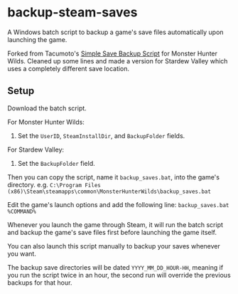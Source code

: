 # backup-steam-saves
A Windows batch script to backup a game's save files automatically upon launching the game.

Forked from Tacumoto's [Simple Save Backup Script](https://www.nexusmods.com/monsterhunterwilds/mods/379?tab=description) for Monster Hunter Wilds. Cleaned up some lines and made a version for Stardew Valley which uses a completely different save location.

## Setup
Download the batch script.

For Monster Hunter Wilds:
1. Set the `UserID`, `SteamInstallDir`, and `BackupFolder` fields.

For Stardew Valley:
1. Set the `BackupFolder` field.

Then you can copy the script, name it `backup_saves.bat`, into the game's directory.
e.g. `C:\Program Files (x86)\Steam\steamapps\common\MonsterHunterWilds\backup_saves.bat`

Edit the game's launch options and add the following line:
`backup_saves.bat %COMMAND%`

Whenever you launch the game through Steam, it will run the batch script and backup the game's save files first before launching the game itself.

You can also launch this script manually to backup your saves whenever you want.

The backup save directories will be dated `YYYY_MM_DD_HOUR-HH`, meaning if you run the script twice in an hour, the second run will override the previous backups for that hour.

